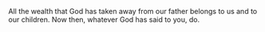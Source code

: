 All the wealth that God has taken away from our father belongs to us and to our children. Now then, whatever God has said to you, do.
